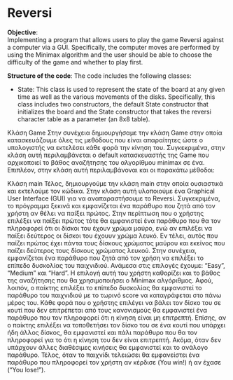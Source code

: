 # Reversi


**Objective**:  
Implementing a program that allows users to play the game Reversi against a computer via a GUI. Specifically, the computer moves are performed by using the Minimax algorithm and the user should be able to choose the difficulty of the game and whether to play first.



**Structure of the code**:
The code includes the following classes:

* State: This class  is used to represent the state of the board at any given time as well as the various movements of the disks. Specifically, this class includes two constructors, the default State constructor that initializes the board and the State constructor that takes the reversi character table as a parameter (an 8x8 table).






Κλάση Game
Στην συνέχεια δημιουργήσαμε την κλάση Game στην οποία κατασκευάζουμε όλες τις μεθόδους που είναι απαραίτητες ώστε ο υπολογιστής να εκτελέσει κάθε φορά την κίνηση του. Συγκεκριμένα, στην κλάση αυτή περιλαμβάνεται ο default κατασκευαστής της Game που αρχικοποιεί το βάθος αναζήτησης του αλγορίθμου minimax σε ένα. Επιπλέον, στην κλάση αυτή περιλαμβάνοναι και οι παρακάτω μέθοδοι:

Κλάση main
Τέλος, δημιουργούμε την κλάση main στην οποία ουσιαστικά και εκτελούμε τον κώδικα. Στην κλάση αυτή υλοποιούμε ένα Graphical User Interface (GUI) για να αναπαραστήσουμε το Reversi. Συγκεκριμένα, το πρόγραμμα ξεκινά και εμφανίζεται ένα παράθυρο που ζητά από τον χρήστη αν θέλει να παίξει πρώτος. Στην περίπτωση που ο χρήστης επιλέξει να παίξει πρώτος τότε θα εμφανιστεί ένα παράθυρο που θα τον πληροφορεί ότι οι δίσκοι του έχουν χρώμα μαύρο, ενώ αν επιλέξει να παίξει δεύτερος οι δίσκοι του έχουυν χρώμα λευκό. Εν τέλει, αυτός που παίζει πρώτος έχει πάντα τους δίσκους χρώματος μαύρου και εκείνος που παίζει δεύτερος τους δίσκους χρώματος λευκού. Στην συνέχεια, εμφανίζεται ένα παράθυρο που ζητά από τον χρήση να επιλέξει το επίπεδο δυσκολίας του παιχνιδιού. Ανάμεσα στις επιλογές έχουμε: “Easy”, “Medium” και “Hard”. Η επιλογή αυτή του χρήστη καθορίζει και το βάθος της αναζήτησης που θα χρησιμοποιήσει ο Minimax αλγόριθμος. Αφού, λοιπόν, ο παίκτης επιλέξει το επίπεδο δυσκολίας θα εμφανιστεί το παράθυρο του παιχνιδιού με το τωρινό score να καταγράφεται στο πάνω μέρος του. Κάθε φορά που ο χρήστης επιλέγει να βάλει τον δίσκο του σε κουτί που δεν επιτρέπεται από τους κανονισμούς θα εμφανιστεί ένα παράθυρο που τον πληροφορεί ότι η κίνηση είναι μη επιτρεπτή. Επίσης, αν ο παίκτης επιλέξει να τοποθετήσει τον δίσκο του σε ένα κουτί που υπάρχει ήδη άλλος δίσκος, θα εμφανιστεί και πάλι παράθυρο που θα τον πληροφορεί για το ότι η κίνηση του δεν είναι επιτρεπτή. Ακόμα, όταν δεν υπάρχουν άλλες διαθέσιμες κινήσεις θα εμφανιστεί και το ανάλογο παράθυρο. Τέλος, όταν το παιχνίδι τελειώσει θα εμφανείστει ένα παράθυρο που πληροφορεί τον χρήστη αν κέρδισε (You win!) ή αν έχασε (“You lose!”).
